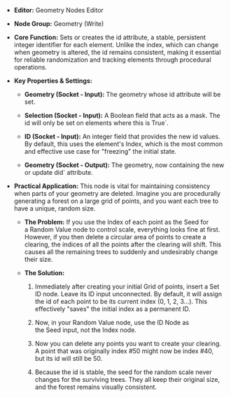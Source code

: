 - **Editor:** Geometry Nodes Editor
    
- **Node Group:** Geometry (Write)
    
- **Core Function:** Sets or creates the id attribute, a stable, persistent integer identifier for each element. Unlike the index, which can change when geometry is altered, the id remains consistent, making it essential for reliable randomization and tracking elements through procedural operations.
    
- **Key Properties & Settings:**
    
    - **Geometry (Socket - Input):** The geometry whose id attribute will be set.
        
    - **Selection (Socket - Input):** A Boolean field that acts as a mask. The id will only be set on elements where this is True`.
        
    - **ID (Socket - Input):** An integer field that provides the new id values. By default, this uses the element's Index, which is the most common and effective use case for "freezing" the initial state.
        
    - **Geometry (Socket - Output):** The geometry, now containing the new or update did` attribute.
        
- **Practical Application:** This node is vital for maintaining consistency when parts of your geometry are deleted. Imagine you are procedurally generating a forest on a large grid of points, and you want each tree to have a unique, random size.
    
    - **The Problem:** If you use the Index of each point as the Seed for a Random Value node to control scale, everything looks fine at first. However, if you then delete a circular area of points to create a clearing, the indices of all the points after the clearing will shift. This causes all the remaining trees to suddenly and undesirably change their size.
        
    - **The Solution:**
        
        1. Immediately after creating your initial Grid of points, insert a Set ID node. Leave its ID input unconnected. By default, it will assign the id of each point to be its current index (0, 1, 2, 3...). This effectively "saves" the initial index as a permanent ID.
            
        2. Now, in your Random Value node, use the ID Node as the Seed input, not the Index node.
            
        3. Now you can delete any points you want to create your clearing. A point that was originally index #50 might now be index #40, but its id will still be 50.
            
        4. Because the id is stable, the seed for the random scale never changes for the surviving trees. They all keep their original size, and the forest remains visually consistent.